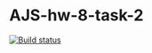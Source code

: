 # AJS-hw-8-task-2
[![Build status](https://ci.appveyor.com/api/projects/status/j8d2prv2x14s9hhh?svg=true)](https://ci.appveyor.com/project/ChumakovaAnna/ajs-hw-8-task-2)